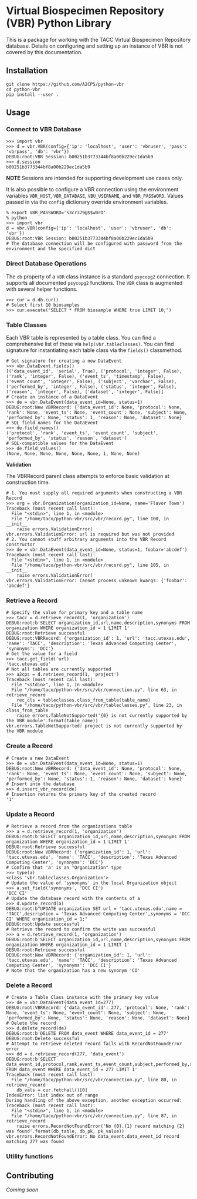# Virtual Biospecimen Repository (VBR) Python Library

This is a package for working with the TACC Virtual Biospecimen Repository database. Details on configuring and setting up an instance of VBR is not covered by this documentation. 

## Installation

```shell
git clone https://github.com/A2CPS/python-vbr
cd python-vbr
pip install --user .
```

## Usage

### Connect to VBR Database

```shell
>>> import vbr
>>> d = vbr.VBR(config={'ip': 'localhost', 'user': 'vbruser', 'pass': 'vbrpass', 'db': 'vbr'})
DEBUG:root:VBR Session: b00251b3773344bf8a00b229ec1da5b9
>>> d.session
b00251b3773344bf8a00b229ec1da5b9
```

**NOTE** Sessions are intended for supporting development use cases only. 

It is also possible to configure a VBR connection using the environment variables `VBR_HOST`, `VBR_DATABASE`, `VBU_USERNAME`, and `VBR_PASSWORD`. Values passed in via the `config` dictionary override environment variables. 
```shell
% export VBR_PASSWORD='s3cr379@$$w0rD'
% python
>>> import vbr
d = vbr.VBR(config={'ip': 'localhost', 'user': 'vbruser', 'db': 'vbr'})
DEBUG:root:VBR Session: b00251b3773344bf8a00b229ec1da5b9
# The database connection will be configured with password from the environment and the specified dict
```

### Direct Database Operations

The `db` property of a `VBR` class instance is a standard `psycopg2` connection. It supports all documented `psycopg2` functions. The `VBR` class is augmented with several helper functions. 

```shell
>>> cur = d.db.cur()
# Select first 10 biosamples
>>> cur.execute("SELECT * FROM biosample WHERE true LIMIT 10;")
```

### Table Classes

Each VBR table is represented by a table class. You can find a comprehensive list of these via `help(vbr.tableclasses)`. You can find signature for instantiating each table class via the `fields()` classmethod. 

```shell
# Get signature for creating a new DataEvent
>>> vbr.DataEvent.fields()
[('data_event_id', 'serial', True), ('protocol', 'integer', False), ('rank', 'integer', False), ('event_ts', 'timestamp', False), ('event_count', 'integer', False), ('subject', 'varchar', False), ('performed_by', 'integer', False), ('status', 'integer', False), ('reason', 'integer', False), ('dataset', 'integer', False)]
# Create an instance of a DataEvent
>>> de = vbr.DataEvent(data_event_id=None, status=1)
DEBUG:root:New VBRRecord: {'data_event_id': None, 'protocol': None, 'rank': None, 'event_ts': None, 'event_count': None, 'subject': None, 'performed_by': None, 'status': 1, 'reason': None, 'dataset': None}
# SQL field names for the DataEvent
>>> de.field_names()
('protocol', 'rank', 'event_ts', 'event_count', 'subject', 'performed_by', 'status', 'reason', 'dataset')
# SQL-compatible values for the DataEvent
>>> de.field_values()
(None, None, None, None, None, None, 1, None, None)
```

**Validation**

The VBRRecord parent class attempts to enforce basic validation at construction time.

```shell
# 1. You must supply all required arguments when constructing a VBR Record
>>> org = vbr.Organization(organization_id=None, name='Flavor Town')
Traceback (most recent call last):
  File "<stdin>", line 1, in <module>
  File "/home/taco/python-vbr/src/vbr/record.py", line 100, in __init__
    raise errors.ValidationError(
vbr.errors.ValidationError: url is required but was not provided
# 2. You cannot stuff arbitrary arguments into the VBR Record constructor
>>> de = vbr.DataEvent(data_event_id=None, status=1, foobar='abcdef')
Traceback (most recent call last):
  File "<stdin>", line 1, in <module>
  File "/home/taco/python-vbr/src/vbr/record.py", line 105, in __init__
    raise errors.ValidationError(
vbr.errors.ValidationError: Cannot process unknown kwargs: {'foobar': 'abcdef'}
```

### Retrieve a Record

```shell
# Specify the value for primary key and a table name
>>> tacc = d.retrieve_record(1, 'organization')
DEBUG:root:b'SELECT organization_id,url,name,description,synonyms FROM organization WHERE organization_id = 1 LIMIT 1'
DEBUG:root:Retrieve successful
DEBUG:root:VBRRecord: {'organization_id': 1, 'url': 'tacc.utexas.edu', 'name': 'TACC', 'description': 'Texas Advanced Computing Center', 'synonyms': 'DCC'}
# Get the value for a field
>>> tacc.get_field('url)
'tacc.utexas.edu'
# Not all tables are currently supported
>>> a2cps = d.retrieve_record(1, 'project')
Traceback (most recent call last):
  File "<stdin>", line 1, in <module>
  File "/home/taco/python-vbr/src/vbr/connection.py", line 63, in retrieve_record
    rec_cls = tableclasses.class_from_table(table_name)
  File "/home/taco/python-vbr/src/vbr/tableclasses.py", line 23, in class_from_table
    raise errors.TableNotSupported('{0} is not currently supported by the VBR module'.format(table_name))
vbr.errors.TableNotSupported: project is not currently supported by the VBR module
```


### Create a Record

```shell
# Create a new DataEvent
>>> de = vbr.DataEvent(data_event_id=None, status=1)
DEBUG:root:New VBRRecord: {'data_event_id': None, 'protocol': None, 'rank': None, 'event_ts': None, 'event_count': None, 'subject': None, 'performed_by': None, 'status': 1, 'reason': None, 'dataset': None}
# Insert into the database
>>> d.insert_vbr_record(de)
# Insertion returns the primary key of the created record
'1'
```

### Update a Record

```shell
# Retrieve a record from the organizations table
>>> a = d.retrieve_record(1, 'organization')
DEBUG:root:b'SELECT organization_id,url,name,description,synonyms FROM organization WHERE organization_id = 1 LIMIT 1'
DEBUG:root:Retrieve successful
DEBUG:root:New VBRRecord: {'organization_id': 1, 'url': 'tacc.utexas.edu', 'name': 'TACC', 'description': 'Texas Advanced Computing Center', 'synonyms': 'DCC'}
# Confirm that 'a' is an "Organization" type
>>> type(a)
<class 'vbr.tableclasses.Organization'>
# Update the value of 'synonyms' in the local Organization object
>>> a.set_field('synonyms', 'DCC CI')
'DCC CI'
# Update the database record with the contents of a
>>> d.update_record(a)
DEBUG:root:b"UPDATE organization SET url = 'tacc.utexas.edu',name = 'TACC',description = 'Texas Advanced Computing Center',synonyms = 'DCC CI' WHERE organization_id = 1;"
DEBUG:root:Update successful
# Retrieve the record to confirm the write was successful 
>>> a = d.retrieve_record(1, 'organization')
DEBUG:root:b'SELECT organization_id,url,name,description,synonyms FROM organization WHERE organization_id = 1 LIMIT 1'
DEBUG:root:Retrieve successful
DEBUG:root:New VBRRecord: {'organization_id': 1, 'url': 'tacc.utexas.edu', 'name': 'TACC', 'description': 'Texas Advanced Computing Center', 'synonyms': 'DCC CI'}
# Note that the organization has a new synonym 'CI'
```

### Delete a Record

```shell
# Create a Table Class instance with the primary key value
>>> de = vbr.DataEvent(data_event_id=277)
DEBUG:root:VBRRecord: {'data_event_id': 277, 'protocol': None, 'rank': None, 'event_ts': None, 'event_count': None, 'subject': None, 'performed_by': None, 'status': None, 'reason': None, 'dataset': None}
# Delete the record 
>>> d.delete_record(de)
DEBUG:root:b'DELETE FROM data_event WHERE data_event_id = 277'
DEBUG:root:Delete successful
# Attempt to retrieve deleted record fails with RecordNotFoundError error
>>> dd = d.retrieve_record(277, 'data_event')
DEBUG:root:b'SELECT data_event_id,protocol,rank,event_ts,event_count,subject,performed_by,status,reason,dataset FROM data_event WHERE data_event_id = 277 LIMIT 1'
Traceback (most recent call last):
  File "/home/taco/python-vbr/src/vbr/connection.py", line 80, in retrieve_record
    db_vals = cur.fetchall()[0]
IndexError: list index out of range
During handling of the above exception, another exception occurred:
Traceback (most recent call last):
  File "<stdin>", line 1, in <module>
  File "/home/taco/python-vbr/src/vbr/connection.py", line 87, in retrieve_record
    raise errors.RecordNotFoundError('No {0}.{1} record matching {2} was found'.format(db_table, db_pk, pk_value))
vbr.errors.RecordNotFoundError: No data_event.data_event_id record matching 277 was found
```

### Utility functions

## Contributing

_Coming soon_
